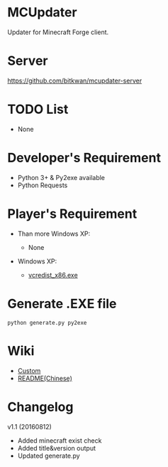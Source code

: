 # MCUpdater

Updater for Minecraft Forge client.

# Server
https://github.com/bitkwan/mcupdater-server

# TODO List
- None

# Developer's Requirement
- Python 3+ & Py2exe available
- Python Requests

# Player's Requirement
- Than more Windows XP:
	- None
	
- Windows XP:
	- [vcredist_x86.exe](http://www.microsoft.com/downloads/details.aspx?familyid=32bc1bee-a3f9-4c13-9c99-220b62a191ee&displaylang=en)

# Generate .EXE file
`python generate.py py2exe`

# Wiki
- [Custom](https://github.com/bitkwan/mcupdater/wiki/Custom)
- [README(Chinese)](http://www.mcbbs.net/forum.php?mod=viewthread&tid=619505)

# Changelog
v1.1 (20160812)
- Added minecraft exist check
- Added title&version output
- Updated generate.py